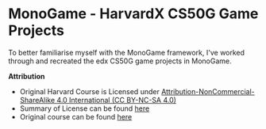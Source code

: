 # MonoGame - HarvardX CS50G Game Projects
To better familiarise myself with the MonoGame framework, I've worked through and recreated the edx CS50G game projects in MonoGame.


**Attribution**
- Original Harvard Course is Licensed under [Attribution-NonCommercial-ShareAlike 4.0 International (CC BY-NC-SA 4.0)](https://creativecommons.org/licenses/by-nc-sa/4.0/)
- Summary of License can be found [here](https://cs50.harvard.edu/games/2018/license/)
- Original course can be found [here](https://www.edx.org/course/cs50s-introduction-to-game-development)
